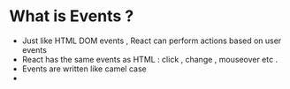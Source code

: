 # What is Events ?

- Just like HTML DOM events , React can perform actions
  based on user events
- React has the same events as HTML : click , change , mouseover etc .
- Events are written like camel case
-
